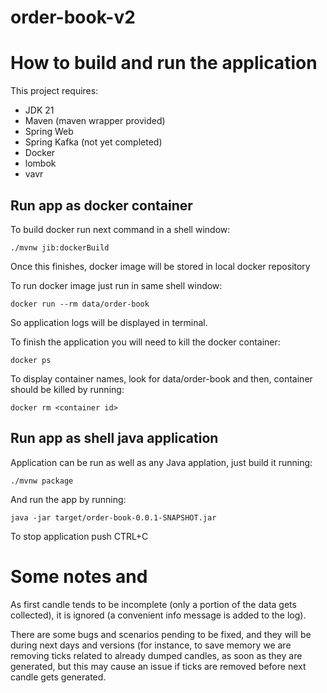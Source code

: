 # order-book-v2

# How to build and run the application

This project requires:
- JDK 21
- Maven (maven wrapper provided)
- Spring Web
- Spring Kafka (not yet completed)
- Docker
- lombok
- vavr

## Run app as docker container

To build docker run next command in a shell window:
```
./mvnw jib:dockerBuild
```

Once this finishes, docker image will be stored in local docker repository

To run docker image just run in same shell window:
```
docker run --rm data/order-book 
```
So application logs will be displayed in terminal.

To finish the application you will need to kill the docker container:
```
docker ps
```
To display container names, look for data/order-book and then, container should be killed by running:

```
docker rm <container id> 
```

## Run app as shell java application
Application can be run as well as any Java applation, just build it running:

```
./mvnw package
```

And run the app by running:

```
java -jar target/order-book-0.0.1-SNAPSHOT.jar
```

To stop application push CTRL+C


# Some notes and 

As first candle tends to be incomplete (only a portion of the data gets collected), it is ignored (a convenient info message is added to the log).

There are some bugs and scenarios pending to be fixed, and they will be during next days and versions (for instance, to save memory we are removing ticks related to already dumped candles, as soon as they are generated, but this may cause an issue if ticks are removed before next candle gets generated.

# 